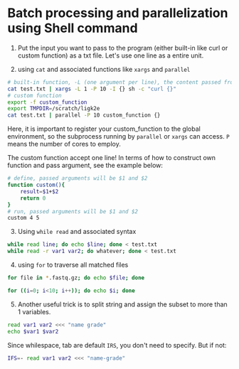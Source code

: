 # Batch processing and parallelization using Shell command

1. Put the input you want to pass to the program (either built-in like curl or custom function) as a txt file. Let's use one line as a entire unit.

2. using `cat` and associated functions like `xargs` and `parallel`

```bash
# built-in function, -L (one argument per line), the content passed from cat will be grouped as a {} and sent to the shell command
cat test.txt | xargs -L 1 -P 10 -I {} sh -c "curl {}"
# custom function
export -f custom_function
export TMPDIR=/scratch/ligk2e
cat test.txt | parallel -P 10 custom_function {}
```

Here, it is important to register your custom_function to the global environment, so the subprocess running by `parallel` or `xargs` can access. `P` means the number of cores to employ.

The custom function accept one line! In terms of how to construct own function and pass argument, see the example below:

```bash
# define, passed arguments will be $1 and $2
function custom(){
    result=$1+$2
    return 0
}
# run, passed arguments will be $1 and $2
custom 4 5
```


3. Using `while read` and associated syntax

```bash
while read line; do echo $line; done < test.txt
while read -r var1 var2; do whatever; done < test.txt
```

4. using `for` to traverse all matched files

```bash
for file in *.fastq.gz; do echo $file; done
```

```bash
for ((i=0; i<10; i++)); do echo $i; done
```

5. Another useful trick is to split string and assign the subset to more than 1 variables.

```bash
read var1 var2 <<< "name grade"
echo $var1 $var2
```

Since whilespace, tab are default `IRS`, you don't need to specify. But if not:

```bash
IFS=- read var1 var2 <<< "name-grade"
```


